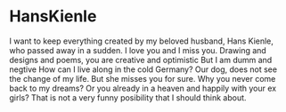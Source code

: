 # HansKienle
I want to keep everything created by my beloved husband, Hans Kienle, who passed away in a sudden. I love you and I miss you.
Drawing and designs and poems, you are creative and optimistic
But I am dumm and negtive
How can I live along in the cold Germany?
Our dog, does not see the change of my life. But she misses you for sure.
Why you never come back to my dreams? Or you already in a heaven and happily with your ex girls?
That is not a very funny posibility that I should think about.
